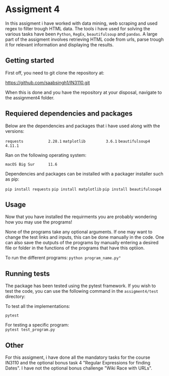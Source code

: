 # Assigment 4

In this assigment i have worked with data mining, web scraping and used regex to filter trough HTML data. 
The tools i have used for solving the various tasks have been ```Python```, ```RegEx```, ```beautifulsoup``` and ```pandas```. 
A large part of the assigment involves retrieving HTML code from urls, parse trough it for relevant information and 
displaying the results. 

## Getting started

First off, you need to git clone the repository at: 

https://github.com/saabsingh1/IN3110.git

When this is done and you have the repository at your disposal,
navigate to the assignment4 folder. 

## Requiered dependencies and packages

Below are the dependencies and packages that i have used along with the versions:

```requests           2.28.1```
```matplotlib         3.6.1```
```beautifulsoup4     4.11.1```

Ran on the following operating system:

```macOS Big Sur      11.6```

Dependencies and packages can be installed with a packager installer such as pip:

```pip install requests```
```pip install matplotlib```
```pip install beautifulsoup4```

    
## Usage

Now that you have installed the requirments you are probably wondering
how you may use the programs!

None of the programs take any optional arguments. If one may want to change the test links and inputs, this can be done manually 
in the code. One can also save the outputs of the programs by manually entering a desired file or folder in the functions of the programs that have this optiion. 

To run the different programs: 
```python program_name.py"```

## Running tests

The package has been tested using the pytest framework. If you
wish to test the code, you can use the following command in the
```assigment4/test``` directory:

To test all the implementations: 

````pytest````

For testing a specific program:  
``` pytest test_program.py ```

## Other
  
For this assigment, i have done all the mandatory tasks for the course IN3110 and the optional bonus task 4 "Regular Expressions for finding Dates". I have not the optional bonus challenge "Wiki Race with URLs".